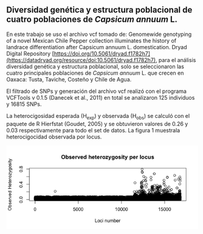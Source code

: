 ## Diversidad genética y estructura poblacional de cuatro poblaciones de *Capsicum annuum* L.


En este trabajo se uso el archivo vcf tomado de: Genomewide genotyping of a novel Mexican Chile Pepper collection illuminates the history of landrace differentiation after Capsicum annuum L. domestication. Dryad Digital Repository [https://doi.org/10.5061/dryad.f1782h7](https://datadryad.org/resource/doi:10.5061/dryad.f1782h7), para el análisis diversidad genética y estructura poblacional, solo se seleccionaron las cuatro principales poblaciones de *Capsicum annuum* L. que crecen en Oaxaca: Tusta, Taviche, Costeño y Chile de Agua.

El filtrado de SNPs y generación del archivo vcf realizó con el programa VCFTools v 0.1.5 (Danecek et al., 2011) en total se analizaron 125 individuos y 16815 SNPs.

La heterocigosidad esperada (H<sub>exp</sub>) y observada (H<sub>obs</sub>) se calculó con el paquete de R Hierfstat (Goudet, 2005) y se obtuvieron valores de 0.26 y 0.03 respectivamente para todo el set de datos. La figura 1 muestrala heterocigocidad observada por locus.

![My image](./figures/Heterozygosity.png "A title")
